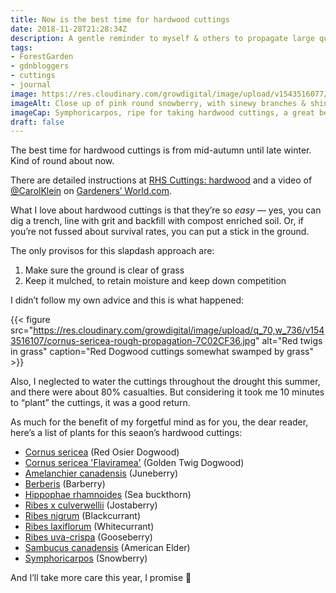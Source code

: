 ```yaml
---
title: Now is the best time for hardwood cuttings
date: 2018-11-28T21:28:34Z
description: A gentle reminder to myself & others to propagate large quantities of hardwood cuttings – they’re so simple & quick, and the rewards are bountiful.
tags: 
- ForestGarden
- gdnbloggers
- cuttings
- journal
image: https://res.cloudinary.com/growdigital/image/upload/v1543516077/symphoricarpos-0FAF5409.jpg
imageAlt: Close up of pink round snowberry, with sinewy branches & shiny leaves
imageCap: Symphoricarpos, ripe for taking hardwood cuttings, a great bee & wildlife plant as well as solid hedge that does well in the shade
draft: false
---
```


The best time for hardwood cuttings is from mid-autumn until late winter. Kind of round about now. 

There are detailed instructions at [RHS Cuttings: hardwood](https://www.rhs.org.uk/advice/profile?pid=387) and a video of [@CarolKlein](https://twitter.com/CarolKlein) on [Gardeners’ World.com](https://www.gardenersworld.com/how-to/grow-plants/how-to-take-hardwood-cuttings-in-autumn/). 

What I love about hardwood cuttings is that they’re so _easy_ — yes, you can dig a trench, line with grit and backfill with compost enriched soil. Or, if you’re not fussed about survival rates, you can put a stick in the ground.

The only provisos for this slapdash approach are: 

1. Make sure the ground is clear of grass
2. Keep it mulched, to retain moisture and keep down competition

I didn’t follow my own advice and this is what happened:

{{< figure src="https://res.cloudinary.com/growdigital/image/upload/q_70,w_736/v1543516107/cornus-sericea-rough-propagation-7C02CF36.jpg" alt="Red twigs in grass" caption="Red Dogwood cuttings somewhat swamped by grass" >}}

Also, I neglected to water the cuttings throughout the drought this summer, and there were about 80% casualties. But considering it took me 10 minutes to “plant” the cuttings, it was a good return.

As much for the benefit of my forgetful mind as for you, the dear reader, here’s a list of plants for this seaon’s hardwood cuttings:

* [Cornus sericea](https://pfaf.org/user/Plant.aspx?LatinName=Cornus+sericea) (Red Osier Dogwood)
* [Cornus sericea 'Flaviramea'](https://www.rhs.org.uk/Plants/4412/i-Cornus-sericea-i-Flaviramea/Details) (Golden Twig Dogwood)
* [Amelanchier canadensis](https://pfaf.org/user/plant.aspx?LatinName=Amelanchier+canadensis) (Juneberry)
* [Berberis](https://en.wikipedia.org/wiki/Berberis) (Barberry)
* [Hippophae rhamnoides](https://pfaf.org/user/Plant.aspx?LatinName=Hippophae+rhamnoides) (Sea buckthorn)
* [Ribes x culverwellii](https://pfaf.org/user/Plant.aspx?LatinName=Ribes+x+culverwellii) (Jostaberry)
* [Ribes nigrum](https://pfaf.org/user/Plant.aspx?LatinName=Ribes+nigrum) (Blackcurrant)
* [Ribes laxiflorum](https://pfaf.org/user/Plant.aspx?LatinName=Ribes+laxiflorum) (Whitecurrant)
* [Ribes uva-crispa](https://pfaf.org/user/Plant.aspx?LatinName=Ribes+uva-crispa) (Gooseberry)
* [Sambucus canadensis](https://pfaf.org/user/Plant.aspx?LatinName=Sambucus+canadensis) (American Elder)
* [Symphoricarpos](https://en.wikipedia.org/wiki/Symphoricarpos) (Snowberry)

And I’ll take more care this year, I promise 🙂
